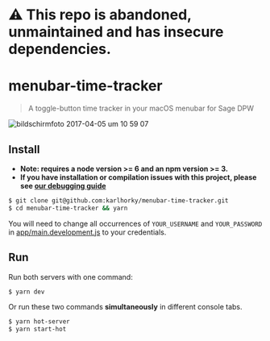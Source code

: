 # ⚠️ This repo is **abandoned**, **unmaintained** and has **insecure** dependencies.

# menubar-time-tracker

> A toggle-button time tracker in your macOS menubar for Sage DPW

![bildschirmfoto 2017-04-05 um 10 59 07](https://cloud.githubusercontent.com/assets/1935696/24697864/fc938620-19ee-11e7-9f08-33ff3f35cb2c.png)

## Install

* **Note: requires a node version >= 6 and an npm version >= 3.**
* **If you have installation or compilation issues with this project, please see [our debugging guide](https://github.com/chentsulin/electron-react-boilerplate/issues/400)**

```bash
$ git clone git@github.com:karlhorky/menubar-time-tracker.git
$ cd menubar-time-tracker && yarn
```

You will need to change all occurrences of `YOUR_USERNAME` and `YOUR_PASSWORD` in [app/main.development.js](https://github.com/karlhorky/menubar-time-tracker/blob/65ba1bee89b81f9b57c9c483b9dbc78981467dcd/app/main.development.js) to your credentials.

## Run

Run both servers with one command:

```bash
$ yarn dev
```

Or run these two commands __simultaneously__ in different console tabs.

```bash
$ yarn hot-server
$ yarn start-hot
```
